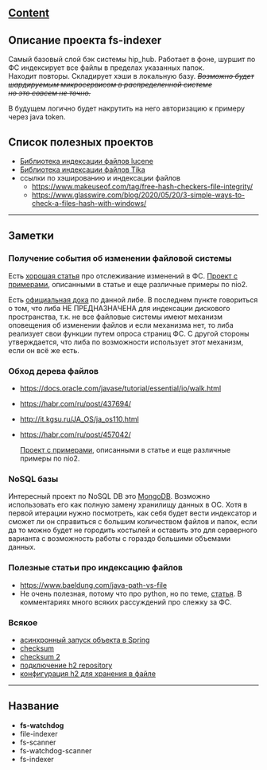 ## [Content](../../contents.md)

Описание проекта fs-indexer
-----------------------------

Самый базовый слой бэк системы hip_hub. Работает в фоне, шуршит по ФС индексирует все файлы в пределах указанных папок.  
Находит повторы. Складирует хэши в локальную базу. ~~*Возможно будет шардируемым микросервисом в распределенной системе  
но это совсем не точно.*~~

В будущем логично будет накрутить на него авторизацию к примеру через java token.

## Список полезных проектов
- [Библиотека индексации файлов lucene](https://lucene.apache.org/core/index.html)
- [Библиотека индексации файлов Tika](https://tika.apache.org/)
- ссылки по хэшированию и индексации файлов
  - https://www.makeuseof.com/tag/free-hash-checkers-file-integrity/
  - https://www.glasswire.com/blog/2020/05/20/3-simple-ways-to-check-a-files-hash-with-windows/

-----------------------------

## Заметки

### Получение события об изменении файловой системы 
Есть [хорошая статья](https://www.baeldung.com/java-nio2-watchservice) про отслеживание изменений в ФС.
[Проект с примерами](https://github.com/eugenp/tutorials/tree/master/core-java-modules/core-java-nio-2), описанными в
статье и еще различные примеры по nio2. 

Есть [официальная дока](https://docs.oracle.com/javase/tutorial/essential/io/notification.html) по данной либе.
В последнем пункте говориться о том, что либа НЕ ПРЕДНАЗНАЧЕНА для индексации дискового пространства, т.к. не все 
файловые системы имеют механизм оповещения об изменении файлов и если механизма нет, то либа реализует свои функции
путем опроса страниц ФС. С другой стороны утверждается, что либа по возможности использует этот механизм, если он всё
же есть.

### Обход дерева файлов
- https://docs.oracle.com/javase/tutorial/essential/io/walk.html
- https://habr.com/ru/post/437694/
- http://it.kgsu.ru/JA_OS/ja_os110.html
- https://habr.com/ru/post/457042/

  [Проект с примерами](https://github.com/eugenp/tutorials/tree/master/core-java-modules/core-java-nio-2), описанными в
  статье и еще различные примеры по nio2.
### NoSQL базы
Интересный проект по NoSQL DB это [MongoDB](https://ru.wikipedia.org/wiki/MongoDB). Возможно использовать его как полную
замену хранилищу данных в ОС. Хотя в первой итерации нужно посмотреть, как себя будет вести индексатор и сможет ли он
справиться с большим количеством файлов и папок, если да то можно будет не городить костылей и оставить это для
серверного варианта с возможность работы с гораздо большими объемами данных.

### Полезные статьи про индексацию файлов
- https://www.baeldung.com/java-path-vs-file
- Не очень полезная, потому что про python, но по теме, [статья](https://habr.com/ru/post/140649/). В комментариях много
всяких рассуждений про слежку за ФС.

### Всякое
- [асинхронный запуск объекта в Spring](https://stackoverflow.com/questions/46888314/proper-way-to-start-new-thread-from-service-layer-using-spring)
- [checksum](https://www.baeldung.com/java-md5-checksum-file)
- [checksum 2](https://stackoverflow.com/questions/304268/getting-a-files-md5-checksum-in-java)
- [подключение h2 repository](https://www.baeldung.com/spring-boot-h2-database)
- [конфигурация h2 для хранения в файле](https://stackoverflow.com/questions/43470295/how-to-store-h2-database-file-into-project-directory)
-----------------------------

Название
-----------------------------
- **fs-watchdog**
- file-indexer
- fs-scanner
- fs-watchdog-scanner
- fs-indexer